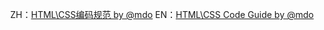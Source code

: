 
<p align="center">
ZH：<a href="http://codeguide.bootcss.com/">HTML\CSS编码规范 by @mdo</a>  
EN：<a href="http://codeguide.co/">HTML\CSS Code Guide by @mdo</a>
</p>
